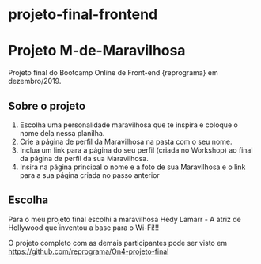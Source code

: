 # projeto-final-frontend

# Projeto M-de-Maravilhosa

Projeto final do Bootcamp Online de Front-end {reprograma} em dezembro/2019.

## Sobre o projeto

1. Escolha uma personalidade maravilhosa que te inspira e coloque o nome dela nessa planilha.
2. Crie a página de perfil da Maravilhosa na pasta com o seu nome.
3. Inclua um link para a página do seu perfil (criada no Workshop) ao final da página de perfil da sua Maravilhosa.
4. Insira na página principal o nome e a foto de sua Maravilhosa e o link para a sua página criada no passo anterior

## Escolha

Para o meu projeto final escolhi a maravilhosa Hedy Lamarr - A atriz de Hollywood que inventou a base para o Wi-Fi!!!

O projeto completo com as demais participantes pode ser visto em https://github.com/reprograma/On4-projeto-final
